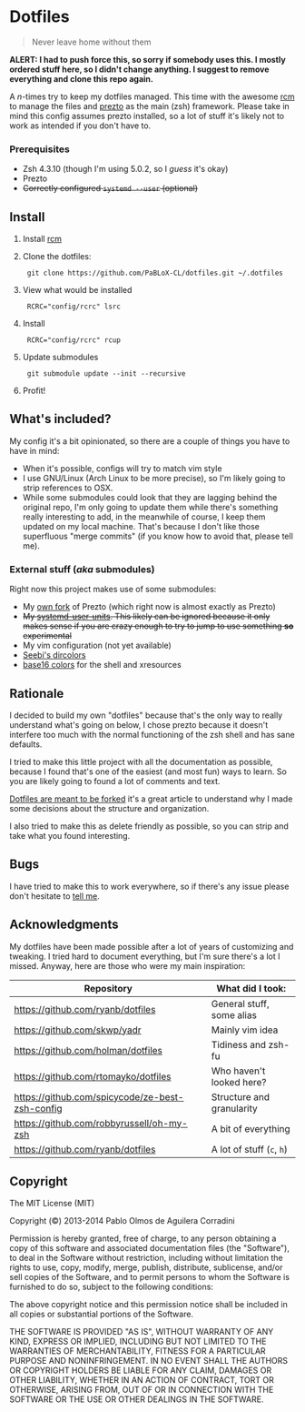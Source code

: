 Dotfiles
========

> Never leave home without them

**ALERT: I had to push force this, so sorry if somebody uses this. I mostly
ordered stuff here, so I didn't change anything. I suggest to remove everything
and clone this repo again.**

A *n*-times try to keep my dotfiles managed. This time with the awesome [rcm][]
to manage the files and [prezto][] as the main (zsh) framework. Please take in
mind this config assumes prezto installed, so a lot of stuff it's likely not to
work as intended if you don't have to.

### Prerequisites

+ Zsh 4.3.10 (though I'm using 5.0.2, so I *guess* it's okay)
+ Prezto
+ ~~Correctly configured `systemd --user` (optional)~~

Install
-------

1. Install [rcm][]
2. Clone the dotfiles:

        git clone https://github.com/PaBLoX-CL/dotfiles.git ~/.dotfiles

3. View what would be installed

        RCRC="config/rcrc" lsrc

3. Install

        RCRC="config/rcrc" rcup

4. Update submodules

        git submodule update --init --recursive

5. Profit!

What's included?
----------------

My config it's a bit opinionated, so there are a couple of things you have to
have in mind:

+ When it's possible, configs will try to match vim style
+ I use GNU/Linux (Arch Linux to be more precise), so I'm likely going to strip
  references to OSX.
+ While some submodules could look that they are lagging behind the original
  repo, I'm only going to update them while there's something really interesting
  to add, in the meanwhile of course, I keep them updated on my local machine.
  That's because I don't like those superfluous "merge commits" (if you know how
  to avoid that, please tell me).

### External stuff (*aka* submodules)

Right now this project makes use of some submodules:

+ My [own fork](https://github.com/PaBLoX-CL/prezto) of Prezto (which right now is
  almost exactly as Prezto)
+ ~~My [systemd-user-units](https//github.com/PaBLoX-CL/systemd-user-units). This
  likely can be ignored because it only makes sense if you are crazy enough to
  try to jump to use something **so** experimental~~
+ My vim configuration (not yet available)
+ [Seebi's dircolors](https://github.com/seebi/dircolors-solarized)
+ [base16 colors](https://github.com/chriskempson/base16) for the shell and xresources

Rationale
---------

I decided to build my own "dotfiles" because that's the only way to really
understand what's going on below, I chose prezto because it doesn't interfere
too much with the normal functioning of the zsh shell and has sane defaults.

I tried to make this little project with all the  documentation as possible,
because I found that's one of the easiest (and most fun) ways to learn. So you
are likely going to found a lot of comments and text.

[Dotfiles are meant to be forked](http://zachholman.com/2010/08/dotfiles-are-meant-to-be-forked/)
it's a great article to understand why I made some decisions about the structure
and organization.

I also tried to make this as delete friendly as possible, so you can strip and
take what you found interesting.

Bugs
----

I have tried to make this to work everywhere, so if there's any issue please
don't hesitate to [tell me](https://github.com/PaBLoX-CL/dotfiles/issues/new).

Acknowledgments
---------------

My dotfiles have been made possible after a lot of years of customizing and
tweaking. I tried hard to document everything, but I'm sure there's a lot I
missed. Anyway, here are those who were my main inspiration:

Repository                                      | What did I took:
------------------------------------------------|--------------------------------
https://github.com/ryanb/dotfiles               | General stuff, some alias
https://github.com/skwp/yadr                    | Mainly vim idea
https://github.com/holman/dotfiles              | Tidiness and zsh-fu
https://github.com/rtomayko/dotfiles            | Who haven't looked here?
https://github.com/spicycode/ze-best-zsh-config | Structure and granularity
https://github.com/robbyrussell/oh-my-zsh       | A bit of everything
https://github.com/ryanb/dotfiles               | A lot of stuff (`c`, `h`)

Copyright
---------

The MIT License (MIT)

Copyright (©) 2013-2014 Pablo Olmos de Aguilera Corradini

Permission is hereby granted, free of charge, to any person obtaining a copy of
this software and associated documentation files (the "Software"), to deal in
the Software without restriction, including without limitation the rights to
use, copy, modify, merge, publish, distribute, sublicense, and/or sell copies of
the Software, and to permit persons to whom the Software is furnished to do so,
subject to the following conditions:

The above copyright notice and this permission notice shall be included in all
copies or substantial portions of the Software.

THE SOFTWARE IS PROVIDED "AS IS", WITHOUT WARRANTY OF ANY KIND, EXPRESS OR
IMPLIED, INCLUDING BUT NOT LIMITED TO THE WARRANTIES OF MERCHANTABILITY, FITNESS
FOR A PARTICULAR PURPOSE AND NONINFRINGEMENT. IN NO EVENT SHALL THE AUTHORS OR
COPYRIGHT HOLDERS BE LIABLE FOR ANY CLAIM, DAMAGES OR OTHER LIABILITY, WHETHER
IN AN ACTION OF CONTRACT, TORT OR OTHERWISE, ARISING FROM, OUT OF OR IN
CONNECTION WITH THE SOFTWARE OR THE USE OR OTHER DEALINGS IN THE SOFTWARE.

[rcm]: http://github.com/thoughtbot/rcm
[prezto]: http://github.com/sorin-ionescu/prezto
